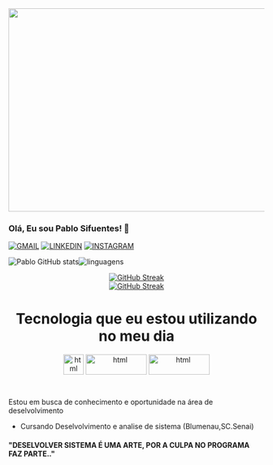 <img height = "400" width = "800" src=https://cdnb.artstation.com/p/assets/images/images/036/125/405/original/igor-freitas-mesa.gif?1616779562>

### Olá, Eu sou Pablo Sifuentes! 👋

[![GMAIL](https://img.shields.io/badge/Gmail-D14836?style=for-the-badge&logo=gmail&logoColor=white
)](mailto:sifuentespablo@gmail.com)
[![LINKEDIN](https://img.shields.io/badge/LinkedIn-0077B5?style=for-the-badge&logo=linkedin&logoColor=white
)](https://www.linkedin.com/in/pablo-sifuentes-599097265/)
[![INSTAGRAM](https://img.shields.io/badge/Instagram-E4405F?style=for-the-badge&logo=instagram&logoColor=white
)](https://www.instagram.com/pablo_sifu_/)

![Pablo GitHub stats](https://github-readme-stats.vercel.app/api?username=PabloSifuentes&show_icons=true&theme=blue_navy )![linguagens](https://github-readme-stats.vercel.app/api/top-langs/?username=PabloSifuentes&show_icons=true&theme=blue_navy )

<div style="text-align: center;">
    <a href="https://git.io/streak-stats">
        <img src="https://github-readme-streak-stats.herokuapp.com?user=PabloSifuentes&theme=ocean-gradient&border_radius=5.0&locale=pt_BR&date_format=j%20M%5B%20Y%5D" alt="GitHub Streak" />                  
    </a>
</div>


<div style="text-align: center;">
    <a href="https://git.io/streak-stats">
        <img src="https://steamuserimages-a.akamaihd.net/ugc/1548632727022870262/7A4E635EF2778FED99968756D830CADE8F9D6297/?imw=512&&ima=fit&impolicy=Letterbox&imcolor=%23000000&letterbox=false" alt="GitHub Streak" />
    </a>
</div>

<center>
    <h1>Tecnologia que eu estou utilizando no meu dia</h1>
   
<img align="center" alt="html" height="40" width="40" src="https://cdn.jsdelivr.net/gh/devicons/devicon@latest/icons/javascript/javascript-original.svg" />   <img align="center" alt="html" height="40" width="120" src="https://img.shields.io/badge/MySQL-00000F?style=for-the-badge&logo=mysql&logoColor=white" /> <img align="center" alt="html" height="40" width="120" src="https://img.shields.io/badge/Google_Cloud-4285F4?style=for-the-badge&logo=google-cloud&logoColor=white" />
</center>         
</div><br/>  

Estou em busca de conhecimento e oportunidade na área de deselvolvimento

- Cursando Deselvolvimento e analise de sistema (Blumenau,SC.Senai)

#### "DESELVOLVER SISTEMA É UMA ARTE, POR A CULPA NO PROGRAMA FAZ PARTE.."



